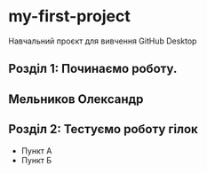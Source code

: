 #  my-first-project
Навчальний проєкт для вивчення GitHub Desktop
 ## Розділ 1: Починаємо роботу.
## Мельников Олександр
## Розділ 2: Тестуємо роботу гілок 
*   Пункт А
*   Пункт Б

